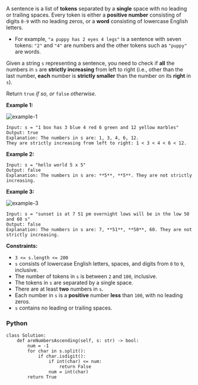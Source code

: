 A sentence is a list of  **tokens**  separated by a  **single**  space with no leading or trailing spaces. Every token is either a  **positive number**  consisting of digits  `0-9`  with no leading zeros, or a  **word**  consisting of lowercase English letters.

-   For example,  `"a puppy has 2 eyes 4 legs"`  is a sentence with seven tokens:  `"2"`  and  `"4"`  are numbers and the other tokens such as  `"puppy"`  are words.

Given a string  `s`  representing a sentence, you need to check if  **all**  the numbers in  `s`  are  **strictly increasing**  from left to right (i.e., other than the last number,  **each**  number is  **strictly smaller**  than the number on its  **right**  in  `s`).

Return  `true` _if so, or_ `false` _otherwise_.

**Example 1:**

![example-1](https://assets.leetcode.com/uploads/2021/09/30/example1.png)
```
Input: s = "1 box has 3 blue 4 red 6 green and 12 yellow marbles"
Output: true
Explanation: The numbers in s are: 1, 3, 4, 6, 12.
They are strictly increasing from left to right: 1 < 3 < 4 < 6 < 12.
```

**Example 2:**
```
Input: s = "hello world 5 x 5"
Output: false
Explanation: The numbers in s are: **5**, **5**. They are not strictly increasing.
```

**Example 3:**

![example-3](https://assets.leetcode.com/uploads/2021/09/30/example3.png)
```
Input: s = "sunset is at 7 51 pm overnight lows will be in the low 50 and 60 s"
Output: false
Explanation: The numbers in s are: 7, **51**, **50**, 60. They are not strictly increasing.
```

**Constraints:**

- `3 <= s.length <= 200`
- `s`  consists of lowercase English letters, spaces, and digits from  `0`  to  `9`, inclusive.
- The number of tokens in  `s`  is between  `2`  and  `100`, inclusive.
- The tokens in  `s`  are separated by a single space.
- There are at least  **two**  numbers in  `s`.
- Each number in  `s`  is a  **positive**  number  **less**  than  `100`, with no leading zeros.
- `s`  contains no leading or trailing spaces.


### Python
```pycon
class Solution:
    def areNumbersAscending(self, s: str) -> bool:
        num = -1
        for char in s.split():
            if char.isdigit():
                if int(char) <= num:
                    return False
                num = int(char)
        return True
```